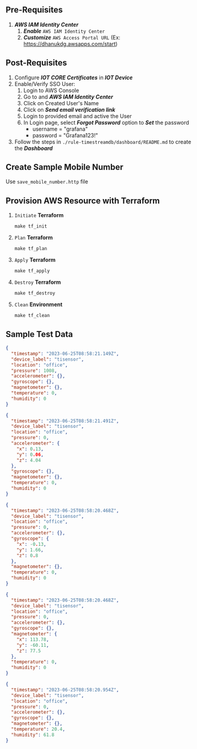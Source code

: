 ## Pre-Requisites
1. ***AWS IAM Identity Center***
   1. ***Enable*** `AWS IAM Identity Center`
   2. ***Customize*** `AWS Access Portal URL` (Ex: https://dhanukdg.awsapps.com/start)


## Post-Requisites
1. Configure ***IOT CORE Certificates*** in ***IOT Device*** 
2. Enable/Verify SSO User: 
   1. Login to AWS Console 
   2. Go to and ***AWS IAM Identity Center***
   3. Click on Created User's Name
   4. Click on ***Send email verification link***
   5. Login to provided email and active the User
   6. In Login page, select ***Forgot Password*** option to ***Set*** the password
      - username = "grafana"
      - password = "Grafana123!"
3. Follow the steps in `./rule-timestreamdb/dashboard/README.md` to create the ***Dashboard***


## Create Sample Mobile Number
Use `save_mobile_number.http` file


## Provision AWS Resource with Terraform

1. `Initiate` **Terraform**
   ```shell
   make tf_init
   ```

2. `Plan` **Terraform**
   ```shell
   make tf_plan
   ```

3. `Apply` **Terraform**
   ```shell
   make tf_apply
   ```

4. `Destroy` **Terraform**
   ```shell
   make tf_destroy
   ```

5. `Clean` **Environment**
   ```shell
   make tf_clean
   ```

## Sample Test Data

```json
{
  "timestamp": "2023-06-25T08:58:21.149Z",
  "device_label": "tisensor",
  "location": "office",
  "pressure": 1008,
  "accelerometer": {},
  "gyroscope": {},
  "magnetometer": {},
  "temperature": 0,
  "humidity": 0
}
```

```json
{
  "timestamp": "2023-06-25T08:58:21.491Z",
  "device_label": "tisensor",
  "location": "office",
  "pressure": 0,
  "accelerometer": {
    "x": 0.13,
    "y": 0.06,
    "z": 4.04
  },
  "gyroscope": {},
  "magnetometer": {},
  "temperature": 0,
  "humidity": 0
}
```


```json
{
  "timestamp": "2023-06-25T08:58:20.468Z",
  "device_label": "tisensor",
  "location": "office",
  "pressure": 0,
  "accelerometer": {},
  "gyroscope": {
    "x": -0.13,
    "y": 1.66,
    "z": 0.8
  },
  "magnetometer": {},
  "temperature": 0,
  "humidity": 0
}
```


```json
{
  "timestamp": "2023-06-25T08:58:20.468Z",
  "device_label": "tisensor",
  "location": "office",
  "pressure": 0,
  "accelerometer": {},
  "gyroscope": {},
  "magnetometer": {
    "x": 113.78,
    "y": -60.11,
    "z": 77.5
  },
  "temperature": 0,
  "humidity": 0
}
```


```json
{
  "timestamp": "2023-06-25T08:58:20.954Z",
  "device_label": "tisensor",
  "location": "office",
  "pressure": 0,
  "accelerometer": {},
  "gyroscope": {},
  "magnetometer": {},
  "temperature": 20.4,
  "humidity": 61.8
}
```

